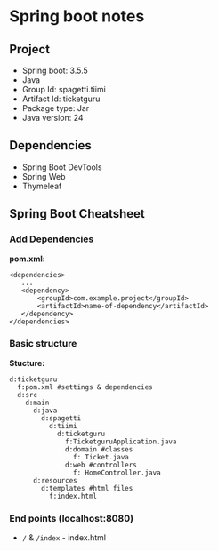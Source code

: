 # Spring boot notes

## Project

 - Spring boot: 3.5.5
 - Java
 - Group Id: spagetti.tiimi
 - Artifact Id: ticketguru
 - Package type: Jar
 - Java version: 24
 
## Dependencies

 - Spring Boot DevTools
 - Spring Web
 - Thymeleaf
 
 ## Spring Boot Cheatsheet
 
 ### Add Dependencies
 
 **pom.xml:**
 ```
 <dependencies>
    ...
    <dependency>
        <groupId>com.example.project</groupId>
        <artifactId>name-of-dependency</artifactId>
    </dependency>
 </dependencies>
 ```
 
### Basic structure

**Stucture:**
 
```
d:ticketguru
  f:pom.xml #settings & dependencies
  d:src
    d:main
      d:java
        d:spagetti
          d:tiimi
            d:ticketguru
              f:TicketguruApplication.java
              d:domain #classes
                f: Ticket.java
              d:web #controllers
                f: HomeController.java
      d:resources
        d:templates #html files
          f:index.html    
```

### End points (localhost:8080)

 - `/` & `/index` - index.html